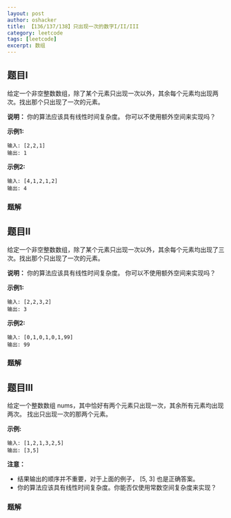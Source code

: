 ```yaml
---
layout: post 
author: oshacker
title: 【136/137/138】只出现一次的数字I/II/III
category: leetcode
tags: [leetcode]
excerpt: 数组
---
```



## 题目I

给定一个非空整数数组，除了某个元素只出现一次以外，其余每个元素均出现两次。找出那个只出现了一次的元素。

**说明：** 你的算法应该具有线性时间复杂度。 你可以不使用额外空间来实现吗？

**示例1:**
```
输入: [2,2,1]
输出: 1
```

**示例2:**
```
输入: [4,1,2,1,2]
输出: 4
```

### 题解


## 题目II

给定一个非空整数数组，除了某个元素只出现一次以外，其余每个元素均出现了三次。找出那个只出现了一次的元素。

**说明：** 你的算法应该具有线性时间复杂度。 你可以不使用额外空间来实现吗？

**示例1:**
```
输入: [2,2,3,2]
输出: 3
```

**示例2:**
```
输入: [0,1,0,1,0,1,99]
输出: 99
```

### 题解


## 题目III

给定一个整数数组 nums，其中恰好有两个元素只出现一次，其余所有元素均出现两次。 找出只出现一次的那两个元素。

**示例:**
```
输入: [1,2,1,3,2,5]
输出: [3,5]
```

**注意：**
+ 结果输出的顺序并不重要，对于上面的例子， [5, 3] 也是正确答案。
+ 你的算法应该具有线性时间复杂度。你能否仅使用常数空间复杂度来实现？

### 题解

